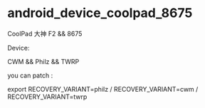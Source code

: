 android_device_coolpad_8675
===========================

CoolPad 大神 F2 &amp;&amp; 8675

Device:

CWM && Philz && TWRP

you can patch :

export RECOVERY_VARIANT=philz / RECOVERY_VARIANT=cwm / RECOVERY_VARIANT=twrp
